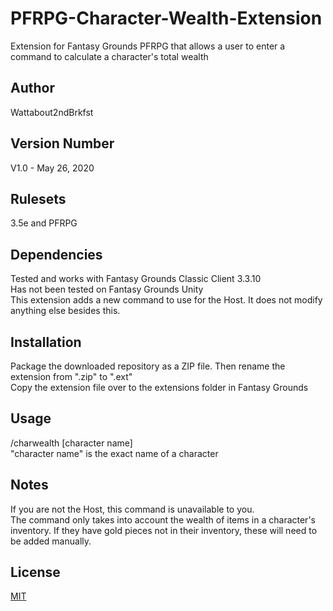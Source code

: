 # PFRPG-Character-Wealth-Extension
Extension for Fantasy Grounds PFRPG that allows a user to enter a command to calculate a character's total wealth

## Author
Wattabout2ndBrkfst

## Version Number
V1.0 - May 26, 2020

## Rulesets
3.5e and PFRPG

## Dependencies
Tested and works with Fantasy Grounds Classic Client 3.3.10  
Has not been tested on Fantasy Grounds Unity  
This extension adds a new command to use for the Host. It does not modify anything else besides this. 

## Installation
Package the downloaded repository as a ZIP file. Then rename the extension from ".zip" to ".ext"  
Copy the extension file over to the extensions folder in Fantasy Grounds

## Usage
/charwealth [character name]  
"character name" is the exact name of a character  

## Notes
If you are not the Host, this command is unavailable to you.  
The command only takes into account the wealth of items in a character's inventory. If they have gold pieces not in their inventory, these will need to be added manually.

## License
[MIT](https://choosealicense.com/licenses/mit/)